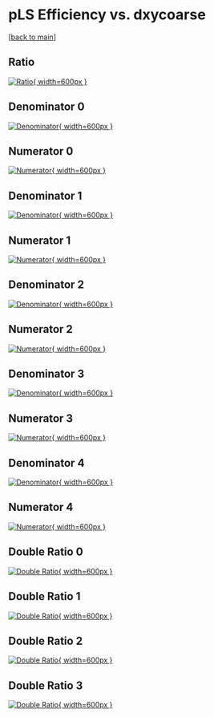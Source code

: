 # pLS Efficiency vs. dxycoarse

[[back to main](./)]



## Ratio

[![Ratio](../mtv/var/pLS_xtr_0_1_eff_dxycoarse.png){ width=600px }](../mtv/var/pLS_xtr_0_1_eff_dxycoarse.pdf)

## Denominator 0

[![Denominator](../mtv/den/pLS_xtr_0_1_eff_dxycoarse_den0.png){ width=600px }](../mtv/den/pLS_xtr_0_1_eff_dxycoarse_den0.pdf)

## Numerator 0

[![Numerator](../mtv/num/pLS_xtr_0_1_eff_dxycoarse_num0.png){ width=600px }](../mtv/num/pLS_xtr_0_1_eff_dxycoarse_num0.pdf)

## Denominator 1

[![Denominator](../mtv/den/pLS_xtr_0_1_eff_dxycoarse_den1.png){ width=600px }](../mtv/den/pLS_xtr_0_1_eff_dxycoarse_den1.pdf)

## Numerator 1

[![Numerator](../mtv/num/pLS_xtr_0_1_eff_dxycoarse_num1.png){ width=600px }](../mtv/num/pLS_xtr_0_1_eff_dxycoarse_num1.pdf)

## Denominator 2

[![Denominator](../mtv/den/pLS_xtr_0_1_eff_dxycoarse_den2.png){ width=600px }](../mtv/den/pLS_xtr_0_1_eff_dxycoarse_den2.pdf)

## Numerator 2

[![Numerator](../mtv/num/pLS_xtr_0_1_eff_dxycoarse_num2.png){ width=600px }](../mtv/num/pLS_xtr_0_1_eff_dxycoarse_num2.pdf)

## Denominator 3

[![Denominator](../mtv/den/pLS_xtr_0_1_eff_dxycoarse_den3.png){ width=600px }](../mtv/den/pLS_xtr_0_1_eff_dxycoarse_den3.pdf)

## Numerator 3

[![Numerator](../mtv/num/pLS_xtr_0_1_eff_dxycoarse_num3.png){ width=600px }](../mtv/num/pLS_xtr_0_1_eff_dxycoarse_num3.pdf)

## Denominator 4

[![Denominator](../mtv/den/pLS_xtr_0_1_eff_dxycoarse_den4.png){ width=600px }](../mtv/den/pLS_xtr_0_1_eff_dxycoarse_den4.pdf)

## Numerator 4

[![Numerator](../mtv/num/pLS_xtr_0_1_eff_dxycoarse_num4.png){ width=600px }](../mtv/num/pLS_xtr_0_1_eff_dxycoarse_num4.pdf)

## Double Ratio 0

[![Double Ratio](../mtv/ratio/pLS_xtr_0_1_eff_dxycoarse_ratio0.png){ width=600px }](../mtv/ratio/pLS_xtr_0_1_eff_dxycoarse_ratio0.pdf)

## Double Ratio 1

[![Double Ratio](../mtv/ratio/pLS_xtr_0_1_eff_dxycoarse_ratio1.png){ width=600px }](../mtv/ratio/pLS_xtr_0_1_eff_dxycoarse_ratio1.pdf)

## Double Ratio 2

[![Double Ratio](../mtv/ratio/pLS_xtr_0_1_eff_dxycoarse_ratio2.png){ width=600px }](../mtv/ratio/pLS_xtr_0_1_eff_dxycoarse_ratio2.pdf)

## Double Ratio 3

[![Double Ratio](../mtv/ratio/pLS_xtr_0_1_eff_dxycoarse_ratio3.png){ width=600px }](../mtv/ratio/pLS_xtr_0_1_eff_dxycoarse_ratio3.pdf)

